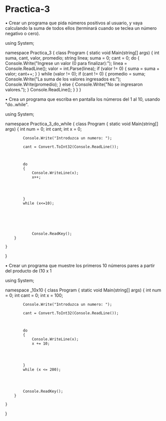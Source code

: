 # Practica-3

•	Crear un programa que pida números positivos al usuario, y vaya calculando
la suma de todos ellos (terminará cuando se teclea un número negativo o cero).

using System;

namespace Practica_3
{
    class Program
    {
        static void Main(string[] args)
        {
            int suma, cant, valor, promedio;
            string linea;
            suma = 0;
            cant = 0;
            do
            {
                Console.Write("Ingrese un valor (0 para finalizar):");
                linea = Console.ReadLine();
                valor = int.Parse(linea);
                if (valor != 0)
                {
                    suma = suma + valor;
                    cant++;
                }
            } while (valor != 0);
            if (cant != 0)
            {
                promedio = suma;
                Console.Write("La suma de los valores ingresados es:");
                Console.Write(promedio);
            }
            else
            {
                Console.Write("No se ingresaron valores.");
            }
            Console.ReadLine();
        }
    }
}
     










•	Crea un programa que escriba en pantalla los números del 1 al 10, usando "do..while".

using System;

namespace Practica_3_do_while
{
    class Program
    {
        static void Main(string[] args)
        {
            int num = 0;
            int cant;
            int x = 0;

           
            Console.Write("Introduzca un numero: ");
           
            cant = Convert.ToInt32(Console.ReadLine());
            

            
            do
            {
                Console.WriteLine(x);
                x++;
                
                     
                

            }
            while (x<=10);
            





                Console.ReadKey();
        } 

    }

}













•	Crear un programa que muestre los primeros 10 números pares a partir del producto de (10 x 1

using System;

namespace _10x10
{
    class Program
    {
        static void Main(string[] args)
        {
            int num = 0;
            int cant = 0;
            int x = 100;


            Console.Write("Introduzca un numero: ");

            cant = Convert.ToInt32(Console.ReadLine());



            do
            {
                Console.WriteLine(x);
                x += 10; 




            }
            while (x <= 200);




            Console.ReadKey();
        }

    }

}
